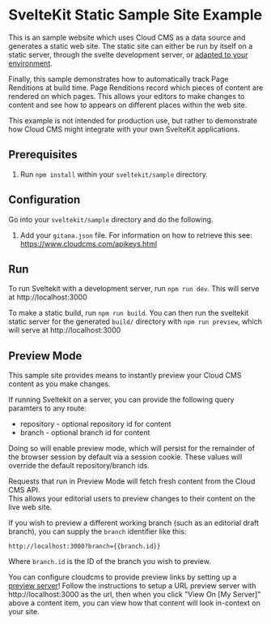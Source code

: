 # SvelteKit Static Sample Site Example

This is an sample website which uses Cloud CMS as a data source and generates a static web site.  The static site
can either be run by itself on a static server, through the svelte development server, or [adapted to your environment](https://kit.svelte.dev/docs#adapters).

Finally, this sample demonstrates how to automatically track Page Renditions at build time.  Page Renditions record
which pieces of content are rendered on which pages.  This allows your editors to make changes to content and
see how to appears on different places within the web site.

This example is not intended for production use, but rather to demonstrate how Cloud CMS might integrate with your
own SvelteKit applications.

## Prerequisites

1. Run `npm install` within your `sveltekit/sample` directory.

## Configuration

Go into your `sveltekit/sample` directory and do the following.

1. Add your `gitana.json` file. For information on how to retrieve this see: https://www.cloudcms.com/apikeys.html

## Run

To run Sveltekit with a development server, run `npm run dev`. This will serve at http://localhost:3000

To make a static build, run `npm run build`. You can then run the sveltekit static server for the generated `build/` directory with `npm run preview`, which will serve at http://localhost:3000

## Preview Mode

This sample site provides means to instantly preview your Cloud CMS content as you make changes.

If running Sveltekit on a server, you can provide the following query paramters to any route:

- repository - optional repository id for content
- branch - optional branch id for content

Doing so will enable preview mode, which will persist for the remainder of the browser session by default via a session cookie. These 
values will override the default repository/branch ids.

Requests that run in Preview Mode will fetch fresh content from the Cloud CMS API.  
This allows your editorial users to preview changes to their content on the live web site.


If you wish to preview a different working branch (such as an editorial draft branch), you can supply the `branch`
identifier like this:

```
http://localhost:3000?branch={{branch.id}}
```

Where `branch.id` is the ID of the branch you wish to preview.

You can configure cloudcms to provide preview links by setting up a [preview server](https://www.cloudcms.com/documentation/publishing/preview-servers.html)! 
Follow the instructions to setup a URL preview server with http://localhost:3000 as the url, then when you click "View On [My Server]" above a content item, you can view how that content will look in-context on your site.
